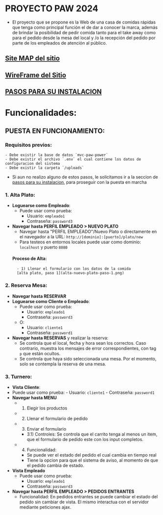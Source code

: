 # PROYECTO PAW 2024

- El proyecto que se propone es la Web de una casa de comidas rápidas que tenga como principal función el de dar a conocer la marca, además de brindar la posibilidad de pedir comida tanto para el take away como para el pedido desde la mesa del local y /o la recepción del pedido por parte de los empleados de atención al público.

## [Site MAP del sitio](https://www.figma.com/file/inLYqyIMxmiy6WxPlx6cey/wireframe-grupo-paw?type=design&node-id=0-1&mode=design&t=FRZzKBVkGpIr7CmU-0)

## [WireFrame del Sitio](https://www.figma.com/file/inLYqyIMxmiy6WxPlx6cey/wireframe-grupo-paw?type=design&node-id=1-48&mode=design&t=FRZzKBVkGpIr7CmU-0)

## [PASOS PARA SU INSTALACION](Instalacion.md)


# Funcionalidades:

## PUESTA EN FUNCIONAMIENTO:
### Requisitos previos:
    - Debe existir la base de datos `mvc-paw-power`
    - Debe existir el archivo `.env` el cual contiene los datos de configuracion del sistema
    - Debe existir la carpeta `/uploads`
* Si aun no realizo alguno de estos pasos, le solicitamos ir a la seccion de [pasos para su instalacion](Instalacion.md), para proseguir con la puesta en marcha

### 1. Alta Plato:
- **Loguearse como Empleado**: 
    - Puede usar como prueba:
        - Usuario: `empleado1`
        - Contraseña: `password3`
- **Navegar hasta PERFIL EMPLEADO > NUEVO PLATO**        
    - Navegar hasta "PERFIL EMPLEADO"/Nuevo Plato o directamente en el navegador a la URL: `http://[dominio]:[puerto]/plato/new`
    - Para testeos en entornos locales puede usar como dominio: `localhost` y puerto `8080`
    #### Proceso de Alta:
        - 1) Llenar el formulario con los datos de la comida
        [alta plato, paso 1](alta-nuevo-plato-paso-1.png)

### 2. Reserva Mesa:
- **Navegar hasta RESERVAR**
- **Loguearse como Cliente o Empleado**:
    - Puede usar como prueba:
        - Usuario: `empleado1`
        - Contraseña: `password3`
    - O:
        - Usuario: `cliente1`
        - Contraseña: `password1`
- **Navegar hasta RESERVAS** y realizar la reserva:
    - Se controla que el local, fecha y hora sean los correctos. Caso contrario, muestra los mensajes de error correspondientes, con tag `p` que están ocultos.
    - Se controla que haya sido seleccionada una mesa. Por el momento, solo se contempla la reserva de una mesa.
### 3. Turnero:
- **Vista Cliente**:
- Puede usar como prueba:
        - Usuario: `cliente1`
        - Contraseña: `password1`
- **Navegar hasta MENU**        
    - 1) Elegir los productos
    - 2) Llenar el formulario de pedido
    - 3) Enviar el formulario
        - 3.1) Controles: Se controla que el carrito tenga al menos un item, que el formulario de pedido este con los input completos.  
    - 4) Funcionalidad: 
        - Se puede ver el estado del pedido el cual cambia en tiempo real
        - Tiene la opcion para que el sistema de aviso, al momento de que el pedido cambia de estado. 
- **Vista Empleado**
    - Puede usar como prueba:
        - Usuario: `empleado1`
        - Contraseña: `password3`
- **Navegar hasta PERFIL EMPLEADO > PEDIDOS ENTRANTES**
    - Funcionalidad: En pedidos entrantes se puede cambiar el estado del pedido sin cambiar de vista. El mismo interactua con el servidor mediante peticiones ajax.    